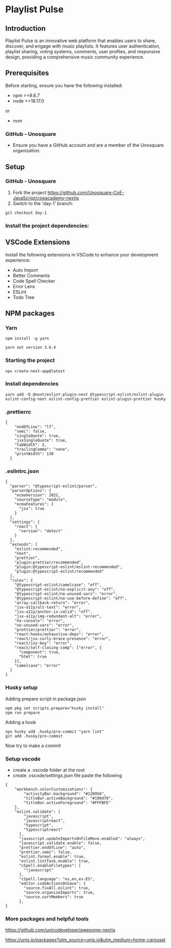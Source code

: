 # Playlist Pulse

## Introduction
Playlist Pulse is an innovative web platform that enables users to share, discover, and engage with music playlists. It features user authentication, playlist sharing, voting systems, comments, user profiles, and responsive design, providing a comprehensive music community experience.

## Prerequisites
Before starting, ensure you have the following installed:
- npm >=9.6.7
- node >=18.17.0

or
- nvm

### GitHub - Unosquare
- Ensure you have a GitHub account and are a member of the Unosquare organization.

## Setup
### GitHub - Unosquare
1. Fork the project https://github.com/Unosquare-CoE-JavaScript/coeacademy-nextjs
2. Switch to the 'day-1' branch:

```
git checkout day-1
```

### Install the project dependencies:
## VSCode Extensions
Install the following extensions in VSCode to enhance your development experience:
- Auto Import 
- Better Comments
- Code Spell Checker
- Error Lens
- ESLint
- Todo Tree


## NPM packages
### Yarn
```
npm install -g yarn
```
```
yarn set version 3.6.4
```

### Starting the project
```
npx create-next-app@latest
```


### Install dependencies
```
yarn add -D @next/eslint-plugin-next @typescript-eslint/eslint-plugin eslint-config-next eslint-config-prettier eslint-plugin-prettier husky
```

### .prettierrc
```
{
    "endOfLine": "lf",
    "semi": false,
    "singleQuote": true,
    "jsxSingleQuote": true,
    "tabWidth": 2,
    "trailingComma": "none",
    "printWidth": 130
  }
```

### .eslintrc.json
```
{
  "parser": "@typescript-eslint/parser",
  "parserOptions": {
    "ecmaVersion": 2022,
    "sourceType": "module",
    "ecmaFeatures": {
      "jsx": true
    }
  },
  "settings": {
    "react": {
      "version": "detect"
    }
  },
  "extends": [
    "eslint:recommended",
    "next",
    "prettier",
    "plugin:prettier/recommended",
    "plugin:@typescript-eslint/eslint-recommended",
    "plugin:@typescript-eslint/recommended"
  ],
  "rules": {
    "@typescript-eslint/camelcase": "off",
    "@typescript-eslint/no-explicit-any": "off",
    "@typescript-eslint/no-unused-vars": "error",
    "@typescript-eslint/no-use-before-define": "off",
    "array-callback-return": "error",
    "jsx-a11y/alt-text": "error",
    "jsx-a11y/anchor-is-valid": "off",
    "jsx-a11y/img-redundant-alt": "error",
    "no-console": "error",
    "no-unused-vars": "error",
    "prettier/prettier": "error",
    "react-hooks/exhaustive-deps": "error",
    "react/jsx-curly-brace-presence": "error",
    "react/jsx-key": "error",
    "react/self-closing-comp": ["error", {
      "component": true,
      "html": true
    }],    
    "camelcase": "error"
  }
}
```


### Husky setup
Adding prepare script in package.json
```
npm pkg set scripts.prepare="husky install"
npm run prepare
```
Adding a hook
```
npx husky add .husky/pre-commit "yarn lint"
git add .husky/pre-commit
```
Now try to make a commit

### Setup vscode
- create a .vscode folder at the root
- create .vscode/settings.json file
paste the following
```
{
    "workbench.colorCustomizations": {
        "activityBar.background": "#120956",
        "titleBar.activeBackground": "#190d78",
        "titleBar.activeForeground": "#FFFBFE"
    },
    "eslint.validate": [
        "javascript",
        "javascriptreact",
        "typescript",
        "typescriptreact"
      ],
      "javascript.updateImportsOnFileMove.enabled": "always",
      "javascript.validate.enable": false,
      "prettier.endOfLine": "auto",
      "prettier.semi": false,
      "eslint.format.enable": true,
      "eslint.lintTask.enable": true,
      "cSpell.enableFiletypes": [
        "!javascript"
      ],
      "cSpell.language": "es,en,es-ES",
      "editor.codeActionsOnSave": {
        "source.fixAll.eslint": true,
        "source.organizeImports": true,
        "source.sortMembers": true
      },
}
```
### More packages and helpful tools
https://github.com/unicodeveloper/awesome-nextjs

https://unjs.io/packages?utm_source=unjs.io&utm_medium=home-carousel